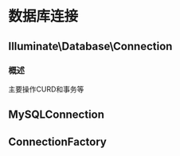 # 数据库连接
## Illuminate\Database\Connection
### 概述
主要操作CURD和事务等


## MySQLConnection



## ConnectionFactory

